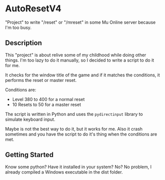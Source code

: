 # AutoResetV4

"Project" to write "/reset" or "/mreset" in some Mu Online server because I'm too busy.

## Description

This "project" is about relive some of my childhood while doing other things. I'm too lazy to do it manually, so I decided to write a script to do it for me.

It checks for the window title of the game and if it matches the conditions, it performs the reset or master reset.

Conditions are:

- Level 380 to 400 for a normal reset
- 10 Resets to 50 for a master reset

The script is written in Python and uses the `pydirectinput` library to simulate keyboard input.

Maybe is not the best way to do it, but it works for me. Also it crash sometimes and you have the script to do it's thing when the conditions are met.

## Getting Started

Know some python? Have it installed in your system? No? No problem, I already compiled a Windows executable in the dist folder.